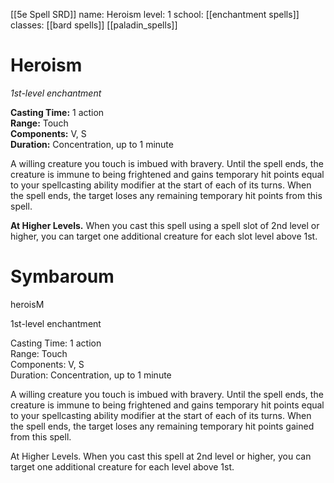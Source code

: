[[5e Spell SRD]]
name: Heroism
level: 1
school: [[enchantment spells]]
classes: [[bard spells]]
         [[paladin_spells]]

# Heroism 
_1st-level enchantment_    

**Casting Time:** 1 action    
**Range:** Touch    
**Components:** V, S    
**Duration:** Concentration, up to 1 minute 

A willing creature you touch is imbued with bravery. Until the spell ends, the creature is immune to being frightened and gains temporary hit points equal to your spellcasting ability modifier at the start of each of its turns. When the spell ends, the target loses any remaining temporary hit points from this spell. 

**At Higher Levels.** When you cast this spell using a spell slot of 2nd level or higher, you can target one additional creature for each slot level above 1st. 


# Symbaroum

heroisM

1st-level enchantment

Casting Time: 1 action  
Range: Touch  
Components: V, S  
Duration: Concentration, up to 1 minute

A willing creature you touch is imbued with bravery. Until the spell ends, the creature is immune to being frightened and gains temporary hit points equal to your spellcasting ability modifier at the start of each of its turns. When the spell ends, the target loses any remaining temporary hit points gained from this spell.

At Higher Levels. When you cast this spell at 2nd level or higher, you can target one additional creature for each level above 1st.